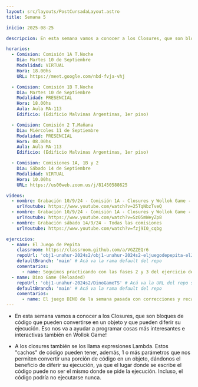 ```yaml
---
layout: src/layouts/PostCursadaLayout.astro
title: Semana 5

inicio: 2025-08-25

descripcion: En esta semana vamos a conocer a los Closures, que son bloques de código que pueden convertirse en un objeto y que pueden diferir su ejecución. Eso nos va a ayudar a programar cosas más interesantes e interactivas también en Wollok Game!

horarios:
  - Comision: Comisión 1A T.Noche
    Dia: Martes 10 de Septiembre
    Modalidad: VIRTUAL
    Hora: 18.00hs
    URL: https://meet.google.com/nbd-fvja-vhj

  - Comision: Comisión 1B T.Noche
    Dia: Martes 10 de Septiembre
    Modalidad: PRESENCIAL
    Hora: 18.00hs
    Aula: Aula MA-113
    Edificio: (Edificio Malvinas Argentinas, 1er piso)

  - Comision: Comisión 2 T.Mañana
    Dia: Miércoles 11 de Septiembre
    Modalidad: PRESENCIAL
    Hora: 08.00hs
    Aula: Aula MA-113
    Edificio: (Edificio Malvinas Argentinas, 1er piso)

  - Comision: Comisiones 1A, 1B y 2
    Dia: Sábado 14 de Septiembre
    Modalidad: VIRTUAL
    Hora: 10.00hs
    URL: https://us06web.zoom.us/j/81450588625

videos:
  - nombre: Grabación 10/9/24 - Comisión 1A - Closures y Wollok Game - Parte I
    urlYoutube: https://www.youtube.com/watch?v=25TqNbzTveQ
  - nombre: Grabación 10/9/24 - Comisión 1A - Closures y Wollok Game - Parte II
    urlYoutube: https://www.youtube.com/watch?v=Sz05mWeyZp8
  - nombre: Grabación sábado 14/9/24 - Todas las comisiones
    urlYoutube: https://www.youtube.com/watch?v=fzj9I0_cqbg

ejercicios:
  - name: El Juego de Pepita
    classroom: https://classroom.github.com/a/VGZZEQr6
    repoUrl: 'obj1-unahur-2024s2/obj1-unahur-2024s2-eljuegodepepita-elJuegoDePepita' # Acá va la URL del repo sin el "https://github.com/"
    defaultBranch: 'main' # Acá va la rama default del repo
    comentarios:
      - name: Seguimos practicando con las fases 2 y 3 del ejercicio de Game, que incluye el uso de closures.
  - name: Dino Game (Reloaded)
    repoUrl: 'obj1-unahur-2024s2/DinoGameTS' # Acá va la URL del repo sin el "https://github.com/"
    defaultBranch: 'main' # Acá va la rama default del repo
    comentarios:
      - name: El juego DINO de la semana pasada con correcciones y recargado. Pueden clonarlo, jugar con el código, y programar las propuestas de trabajo!
---
```


- En esta semana vamos a conocer a los Closures, que son bloques de código que pueden convertirse en un objeto y que pueden diferir su ejecución. Eso nos va a ayudar a programar cosas más interesantes e interactivas también en Wollok Game!

- A los closures también se los llama expresiones Lambda. Estos "cachos" de código pueden tener, además, 1 o más parámetros que nos permiten convertir una porción de código en un objeto, dándonos el beneficio de diferir su ejecución, ya que el lugar donde se escribe el código puede no ser el mismo donde se pide la ejecución. Incluso, el código podría no ejecutarse nunca.
